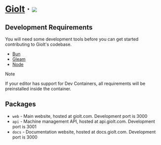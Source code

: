 # [Giolt](https://giolt.com) &middot; [![](https://img.shields.io/badge/license-FSL-green)](/LICENSE.md)

## Development Requirements

You will need some development tools before you can get started contributing to
Giolt's codebase.

* [Bun](https://bun.sh)
* [Gleam](https://gleam.run)
* [Node](https://nodejs.org)

> [!NOTE]
> If your editor has support for Dev Containers, all requirements will be preinstalled inside the container.

## Packages
* `web` - Main website, hosted at giolt.com. Development port is 3000
* `api` - Machine management API, hosted at api.giolt.com. Development port is 3001
* `docs` - Documentation website, hosted at docs.giolt.com. Development port is 3000
